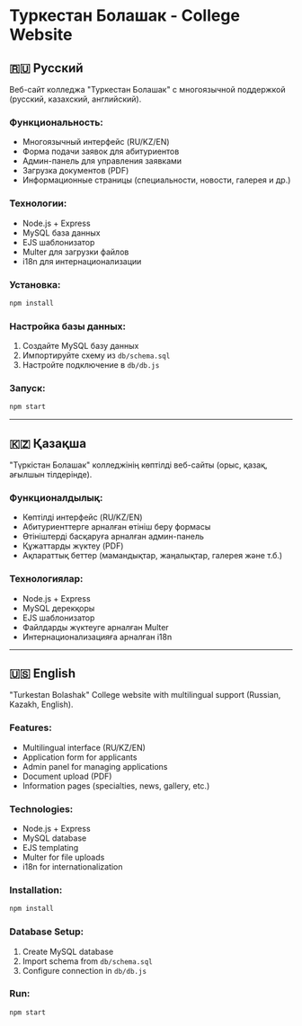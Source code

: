 # Туркестан Болашак - College Website

## 🇷🇺 Русский

Веб-сайт колледжа "Туркестан Болашак" с многоязычной поддержкой (русский, казахский, английский).

### Функциональность:
- Многоязычный интерфейс (RU/KZ/EN)
- Форма подачи заявок для абитуриентов
- Админ-панель для управления заявками
- Загрузка документов (PDF)
- Информационные страницы (специальности, новости, галерея и др.)

### Технологии:
- Node.js + Express
- MySQL база данных
- EJS шаблонизатор
- Multer для загрузки файлов
- i18n для интернационализации

### Установка:
```bash
npm install
```

### Настройка базы данных:
1. Создайте MySQL базу данных
2. Импортируйте схему из `db/schema.sql`
3. Настройте подключение в `db/db.js`

### Запуск:
```bash
npm start
```

---

## 🇰🇿 Қазақша

"Түркістан Болашак" колледжінің көптілді веб-сайты (орыс, қазақ, ағылшын тілдерінде).

### Функционалдылық:
- Көптілді интерфейс (RU/KZ/EN)
- Абитуриенттерге арналған өтініш беру формасы
- Өтініштерді басқаруға арналған админ-панель
- Құжаттарды жүктеу (PDF)
- Ақпараттық беттер (мамандықтар, жаңалықтар, галерея және т.б.)

### Технологиялар:
- Node.js + Express
- MySQL дерекқоры
- EJS шаблонизатор
- Файлдарды жүктеуге арналған Multer
- Интернационализацияға арналған i18n

---

## 🇺🇸 English

"Turkestan Bolashak" College website with multilingual support (Russian, Kazakh, English).

### Features:
- Multilingual interface (RU/KZ/EN)
- Application form for applicants
- Admin panel for managing applications
- Document upload (PDF)
- Information pages (specialties, news, gallery, etc.)

### Technologies:
- Node.js + Express
- MySQL database
- EJS templating
- Multer for file uploads
- i18n for internationalization

### Installation:
```bash
npm install
```

### Database Setup:
1. Create MySQL database
2. Import schema from `db/schema.sql`
3. Configure connection in `db/db.js`

### Run:
```bash
npm start
``` 